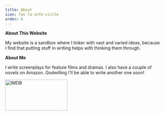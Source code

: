 ```yaml
---
title: About
icon: fas fa-info-circle
order: 6
---
```


**About This Website**

My website is a sandbox where I tinker with vast and varied ideas, because I find that putting stuff in writing helps with thinking them through.

**About Me**

I write screenplays for feature films and dramas. I also have a couple of novels on Amazon. Godwilling I'll be able to write another one soon!


<a href="https://www.imdb.com/name/nm3416947/">
<img src="https://s2.loli.net/2022/07/29/GmOfuV3lAszYcCb.png" alt="IMDB"
	 width="200" height="100">
</a>

![]()




